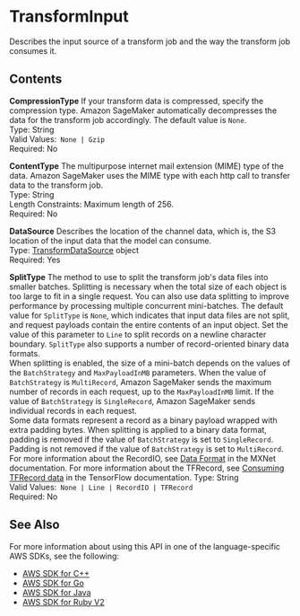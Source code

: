 # TransformInput<a name="API_TransformInput"></a>

Describes the input source of a transform job and the way the transform job consumes it\.

## Contents<a name="API_TransformInput_Contents"></a>

 **CompressionType**   <a name="SageMaker-Type-TransformInput-CompressionType"></a>
If your transform data is compressed, specify the compression type\. Amazon SageMaker automatically decompresses the data for the transform job accordingly\. The default value is `None`\.  
Type: String  
Valid Values:` None | Gzip`   
Required: No

 **ContentType**   <a name="SageMaker-Type-TransformInput-ContentType"></a>
The multipurpose internet mail extension \(MIME\) type of the data\. Amazon SageMaker uses the MIME type with each http call to transfer data to the transform job\.  
Type: String  
Length Constraints: Maximum length of 256\.  
Required: No

 **DataSource**   <a name="SageMaker-Type-TransformInput-DataSource"></a>
Describes the location of the channel data, which is, the S3 location of the input data that the model can consume\.  
Type: [TransformDataSource](API_TransformDataSource.md) object  
Required: Yes

 **SplitType**   <a name="SageMaker-Type-TransformInput-SplitType"></a>
The method to use to split the transform job's data files into smaller batches\. Splitting is necessary when the total size of each object is too large to fit in a single request\. You can also use data splitting to improve performance by processing multiple concurrent mini\-batches\. The default value for `SplitType` is `None`, which indicates that input data files are not split, and request payloads contain the entire contents of an input object\. Set the value of this parameter to `Line` to split records on a newline character boundary\. `SplitType` also supports a number of record\-oriented binary data formats\.  
When splitting is enabled, the size of a mini\-batch depends on the values of the `BatchStrategy` and `MaxPayloadInMB` parameters\. When the value of `BatchStrategy` is `MultiRecord`, Amazon SageMaker sends the maximum number of records in each request, up to the `MaxPayloadInMB` limit\. If the value of `BatchStrategy` is `SingleRecord`, Amazon SageMaker sends individual records in each request\.  
Some data formats represent a record as a binary payload wrapped with extra padding bytes\. When splitting is applied to a binary data format, padding is removed if the value of `BatchStrategy` is set to `SingleRecord`\. Padding is not removed if the value of `BatchStrategy` is set to `MultiRecord`\.  
For more information about the RecordIO, see [Data Format](http://mxnet.io/architecture/note_data_loading.html#data-format) in the MXNet documentation\. For more information about the TFRecord, see [Consuming TFRecord data](https://www.tensorflow.org/guide/datasets#consuming_tfrecord_data) in the TensorFlow documentation\.
Type: String  
Valid Values:` None | Line | RecordIO | TFRecord`   
Required: No

## See Also<a name="API_TransformInput_SeeAlso"></a>

For more information about using this API in one of the language\-specific AWS SDKs, see the following:
+  [AWS SDK for C\+\+](https://docs.aws.amazon.com/goto/SdkForCpp/sagemaker-2017-07-24/TransformInput) 
+  [AWS SDK for Go](https://docs.aws.amazon.com/goto/SdkForGoV1/sagemaker-2017-07-24/TransformInput) 
+  [AWS SDK for Java](https://docs.aws.amazon.com/goto/SdkForJava/sagemaker-2017-07-24/TransformInput) 
+  [AWS SDK for Ruby V2](https://docs.aws.amazon.com/goto/SdkForRubyV2/sagemaker-2017-07-24/TransformInput) 